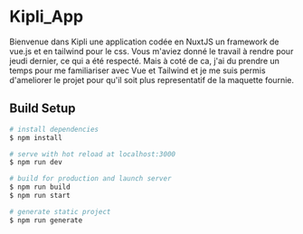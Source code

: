 # Kipli_App
Bienvenue dans Kipli une application codée en NuxtJS un framework de vue.js et en tailwind pour le css.
Vous m'aviez donné le travail à rendre pour jeudi dernier, ce qui a été respecté. Mais à coté de ca, j'ai du prendre un temps pour me familiariser avec Vue et Tailwind et je me suis permis d'ameliorer le projet pour qu'il soit plus representatif de la maquette fournie.

## Build Setup

```bash
# install dependencies
$ npm install

# serve with hot reload at localhost:3000
$ npm run dev

# build for production and launch server
$ npm run build
$ npm run start

# generate static project
$ npm run generate
```


